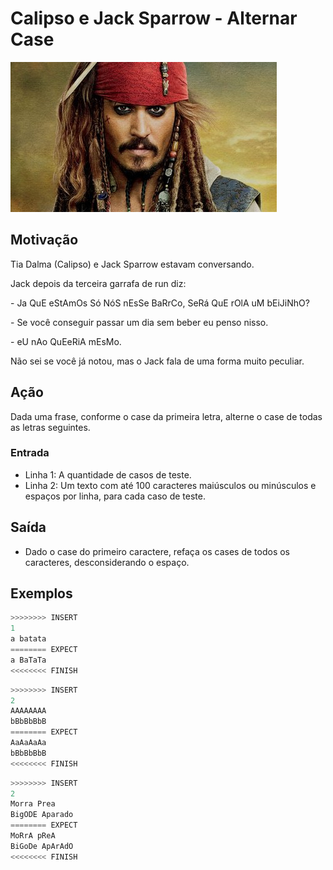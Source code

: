 # Calipso e Jack Sparrow - Alternar Case

![_](cover.jpg)

## Motivação

Tia Dalma (Calipso) e Jack Sparrow estavam conversando.

Jack depois da terceira garrafa de run diz:

\- Ja QuE eStAmOs Só NóS nEsSe BaRrCo, SeRá QuE rOlA uM bEiJiNhO?

\- Se você conseguir passar um dia sem beber eu penso nisso.

\- eU nAo QuEeRiA mEsMo.

Não sei se você já notou, mas o Jack fala de uma forma muito peculiar.

## Ação

Dada uma frase, conforme o case da primeira letra, alterne o case de todas as letras seguintes.

### Entrada

* Linha 1: A quantidade de casos de teste.
* Linha 2: Um texto com até 100 caracteres maiúsculos ou minúsculos e espaços por linha, para cada caso de teste.

## Saída

* Dado o case do primeiro caractere, refaça os cases de todos os caracteres, desconsiderando o espaço.

## Exemplos

``` py
>>>>>>>> INSERT
1
a batata
======== EXPECT
a BaTaTa
<<<<<<<< FINISH
```

```py
>>>>>>>> INSERT
2
AAAAAAAA
bBbBbBbB
======== EXPECT
AaAaAaAa
bBbBbBbB
<<<<<<<< FINISH
```

```py
>>>>>>>> INSERT
2
Morra Prea
BigODE Aparado
======== EXPECT
MoRrA pReA
BiGoDe ApArAdO
<<<<<<<< FINISH
```
